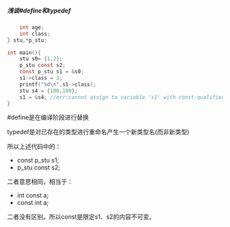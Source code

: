 ##### 浅谈#define和typedef

```c
    int age;
    int class;
} stu,*p_stu;

int main(){
    stu s0= {1,2};
  	p_stu const s2;
    const p_stu s1 = &s0;
    s1->class = 3;
    printf("%d\n",s1->class);
    stu s4 = {100,100};
    s1 = &s4; //err:cannot assign to variable 's1' with const-qualified type 'const p_stu',note: variable 's1' declared const here
}
```

#define是在编译阶段进行替换

typedef是对已存在的类型进行重命名产生一个新类型名(而非新类型)



所以上述代码中的：

- const p_stu s1;
- p_stu const s2;

二者意思相同，相当于：

- int const a;
- const int a;

二者没有区别。所以const是限定s1、s2的内容不可变。